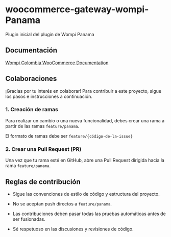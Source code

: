 # woocommerce-gateway-wompi-Panama

Plugin inicial del plugin de Wompi Panama

## Documentación
[Wompi Colombia WooCommerce Documentation](https://docs.wompi.co/docs/colombia/woocommerce-wordpress-plugin/)

## Colaboraciones

¡Gracias por tu interés en colaborar! Para contribuir a este proyecto, sigue los pasos e instrucciones a continuación.

### 1. Creación de ramas

Para realizar un cambio o una nueva funcionalidad, debes crear una rama a partir de las ramas `feature/panama`.

El formato de ramas debe ser `feature/{código-de-la-issue}`

### 2. Crear una Pull Request (PR)

Una vez que tu rama esté en GitHub, abre una Pull Request dirigida hacia la rama `feature/panama`.

## Reglas de contribución

- Sigue las convenciones de estilo de código y estructura del proyecto.

- No se aceptan push directos a `feature/panama`.

- Las contribuciones deben pasar todas las pruebas automáticas antes de ser fusionadas.

- Sé respetuoso en las discusiones y revisiones de código.
